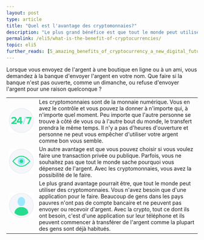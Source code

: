 ```yaml
---
layout: post
type: article
title: "Quel est l'avantage des cryptomonnaies?"
description: "Le plus grand bénéfice est que tout le monde peut utiliser de la cryptomonnaie. Cela nécessite uniquement une application."
permalink: /eli5/what-is-the-benefit-of-cryptocurrencies/
topic: eli5
further_reads: [5_amazing_benefits_of_cryptocurrency_a_new_digital_future]
---
```


Lorsque vous envoyez de l'argent à une boutique en ligne ou à un ami, vous demandez à la banque d'envoyer l'argent en votre nom. Que faire si la banque n'est pas ouverte, comme un dimanche, ou refuse d'envoyer l'argent pour une raison quelconque ?

<table class="table table-borderless mb-4">
    <tr>
        <td style="width: 65px;"><img src="/assets/post_files/eli5/what-is-the-benefit-of-cryptocurrencies/247.svg" alt="247"></td>
        <td>
            Les cryptomonnaies sont de la monnaie numérique. Vous en avez le contrôle et vous pouvez la donner à n'importe qui, à n'importe quel moment. Peu importe que l'autre personne se trouve à côté de vous ou à l'autre bout du monde, le transfert prendra le même temps. Il n'y a pas d'heures d'ouverture et personne ne peut vous empêcher d'utiliser votre argent comme bon vous semble.
        </td>
    </tr>
    <tr>
        <td><img src="/assets/post_files/eli5/what-is-the-benefit-of-cryptocurrencies/private.svg" alt="private"></td>
        <td>
            Un autre avantage est que vous pouvez choisir si vous voulez faire une transaction privée ou publique. Parfois, vous ne souhaitez pas que tout le monde sache pourquoi vous dépensez de l'argent. Avec les cryptomonnaies, vous avez la possibilité de le faire.
        </td>
    </tr>
    <tr>
        <td><img src="/assets/post_files/eli5/what-is-the-benefit-of-cryptocurrencies/userx.svg" alt="user"></td>
        <td>
            Le plus grand avantage pourrait être, que tout le monde peut utiliser des cryptomonnaies. Vous n'avez besoin que d'une application pour le faire. Beaucoup de gens dans les pays pauvres n'ont pas de compte bancaire et ne peuvent pas envoyer ou recevoir d'argent. Avec la crypto, tout ce dont ils ont besoin, c'est d'une application sur leur téléphone et ils peuvent commencer à transférer de l'argent comme la plupart des gens sont déjà habitués.
         </td>
    </tr>
</table>